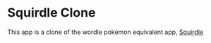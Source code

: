 # Squirdle Clone

This app is a clone of the wordle pokemon equivalent app, [Squirdle](https://squirdle.fireblend.com/)